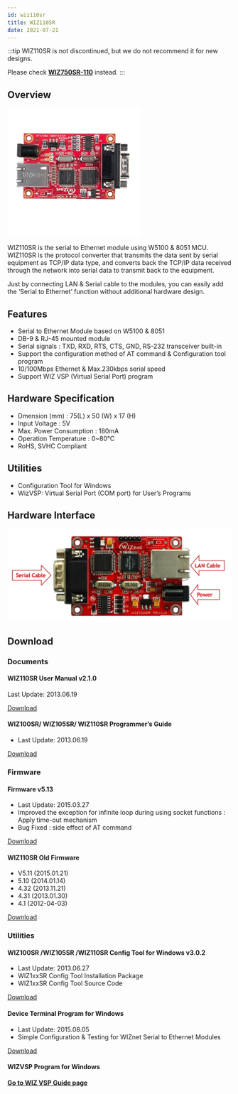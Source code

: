 ```yaml
---
id: wiz110sr
title: WIZ110SR
date: 2021-07-21
---
```


:::tip
WIZ110SR is not discontinued, but we do not recommend it for new designs.

Please check **[WIZ750SR-110](./../WIZ750SR-1xx-Series/WIZ750SR-110/WIZ750SR-110.md)** instead.
:::

## Overview

![](/img/products/wiz110sr/wiz110sr-web-1.jpg)

WIZ110SR is the serial to Ethernet module using W5100 & 8051 MCU.  WIZ110SR is the protocol converter that transmits the data sent by serial equipment as TCP/IP data type, and converts back the TCP/IP data received through the network into serial data to transmit back to the equipment.

Just by connecting LAN & Serial cable to the modules, you can easily add the ‘Serial to Ethernet’ function without additional hardware design.

## Features

- Serial to Ethernet Module based on W5100 & 8051
- DB-9 & RJ-45 mounted module
- Serial signals : TXD, RXD, RTS, CTS, GND, RS-232 transceiver built-in
- Support the configuration method of AT command & Configuration tool program
- 10/100Mbps Ethernet & Max.230kbps serial speed
- Support WIZ VSP (Virtual Serial Port) program

## Hardware Specification

- Dmension (mm) : 75(L) x 50 (W) x 17 (H)
- Input Voltage : 5V
- Max. Power Consumption : 180mA
- Operation Temperature : 0~80℃
- RoHS, SVHC Compliant

## Utilities

- Configuration Tool for Windows
- WizVSP: Virtual Serial Port (COM port) for User’s Programs

## Hardware Interface

![](/img/products/wiz110sr/interface.jpg)

## Download

### Documents

#### WIZ110SR User Manual v2.1.0

Last Update: 2013.06.19

<a href="/img/products/wiz110sr/WIZ110SR_UM_v210e.pdf" target="_blank">Download</a>

#### WIZ100SR/ WIZ105SR/ WIZ110SR Programmer’s Guide

- Last Update: 2013.06.19

<a href="/img/products/wiz100sr/WIZ1x0SR_AN_S2E-Programming-Guide_V030E.pdf" target="_blank">Download</a>

### Firmware

#### Firmware v5.13

- Last Update: 2015.03.27
- Improved the exception for infinite loop during using socket functions : Apply time-out mechanism
- Bug Fixed : side effect of AT command

<a href="/img/products/wiz110sr/APP_110sr_0513.zip" target="_blank">Download</a>

#### WIZ110SR Old Firmware 

- V5.11 (2015.01.21)
- 5.10 (2014.01.14)
- 4.32 (2013.11.21)
- 4.31 (2013.01.30)
- 4.1 (2012-04-03)

<a href="/img/products/wiz110sr/WIZ110SR_old_FW.zip" target="_blank">Download</a>

### Utilities

#### WIZ100SR /WIZ105SR /WIZ110SR Config Tool for Windows v3.0.2

- Last Update: 2013.06.27
- WIZ1xxSR Config Tool Installation Package
- WIZ1xxSR Config Tool Source Code

<a href="/img/products/wiz110sr/WIZ1xxSR_Config.zip" target="_blank">Download</a>

#### Device Terminal Program for Windows

- Last Update: 2015.08.05
- Simple Configuration & Testing for WIZnet Serial to Ethernet Modules

<a href="/img/products/wiz100sr/Device_Terminal.zip" target="_blank">Download</a>

#### WIZVSP Program for Windows

[**Go to WIZ VSP Guide page**](./../serial-to-ethernet-guide.md#wiz-vsp)
